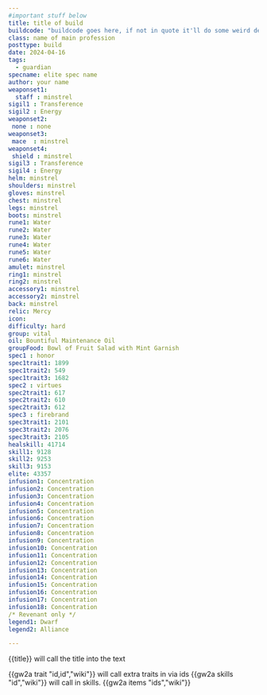 ```yaml
---
#important stuff below
title: title of build
buildcode: "buildcode goes here, if not in quote it'll do some weird decoding"
class: name of main profession
posttype: build
date: 2024-04-16
tags:
  - guardian
specname: elite spec name
author: your name
weaponset1:
  staff : minstrel
sigil1 : Transference
sigil2 : Energy
weaponset2:
 none : none
weaponset3:
 mace  : minstrel
weaponset4:
 shield : minstrel
sigil3 : Transference
sigil4 : Energy
helm: minstrel
shoulders: minstrel
gloves: minstrel
chest: minstrel
legs: minstrel
boots: minstrel
rune1: Water
rune2: Water
rune3: Water
rune4: Water
rune5: Water
rune6: Water
amulet: minstrel
ring1: minstrel
ring2: minstrel
accessory1: minstrel
accessory2: minstrel
back: minstrel
relic: Mercy
icon:
difficulty: hard
group: vital
oil: Bountiful Maintenance Oil
groupFood: Bowl of Fruit Salad with Mint Garnish
spec1 : honor
spec1trait1: 1899
spec1trait2: 549
spec1trait3: 1682
spec2 : virtues
spec2trait1: 617
spec2trait2: 610
spec2trait3: 612
spec3 : firebrand
spec3trait1: 2101
spec3trait2: 2076
spec3trait3: 2105
healskill: 41714
skill1: 9128
skill2: 9253
skill3: 9153
elite: 43357
infusion1: Concentration
infusion2: Concentration
infusion3: Concentration
infusion4: Concentration
infusion5: Concentration
infusion6: Concentration
infusion7: Concentration
infusion8: Concentration
infusion9: Concentration
infusion10: Concentration
infusion11: Concentration
infusion12: Concentration
infusion13: Concentration
infusion14: Concentration
infusion15: Concentration
infusion16: Concentration
infusion17: Concentration
infusion18: Concentration
/* Revenant only */
legend1: Dwarf
legend2: Alliance

---
```

{{title}} will call the title into the text

{{gw2a trait "id,id","wiki"}} will call extra traits in via ids
{{gw2a skills "id","wiki"}} will call in skills.
{{gw2a items "ids","wiki"}}




